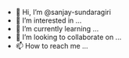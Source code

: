 - 👋 Hi, I’m @sanjay-sundaragiri
- 👀 I’m interested in ...
- 🌱 I’m currently learning ...
- 💞️ I’m looking to collaborate on ...
- 📫 How to reach me ...

<!---
sanjay-sundaragiri/sanjay-sundaragiri is a ✨ special ✨ repository because its `README.md` (this file) appears on your GitHub profile.
You can click the Preview link to take a look at your changes.
--->
